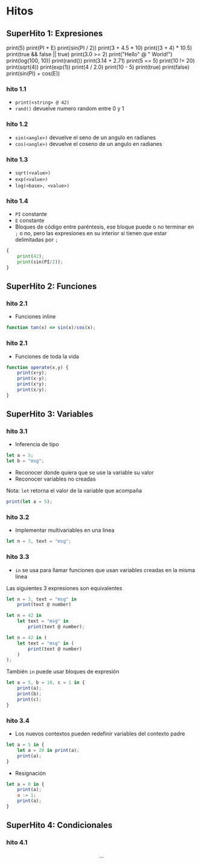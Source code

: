 # Hitos

## SuperHito 1: Expresiones

print(5)
print(PI + E)
print(sin(PI / 2))
print(3 + 4.5 * 10)
print((3 + 4) * 10.5)
print(true && false || true)
print(3.0 >= 2)
print("Hello" @ " World!")
print(log(100, 10))
print(rand())
print(3.14 + 2.71)
print(5 == 5)
print(10 != 20)
print(sqrt(4))
print(exp(1))
print(4 / 2.0)
print(10 - 5)
print(true)
print(false)
print(sin(PI) + cos(E))

### hito 1.1

- `print(<string> @ 42)`
- `rand()` devuelve numero random entre 0 y 1

### hito 1.2

- `sin(<angle>)` devuelve el seno de un angulo en radianes
- `cos(<angle>)` devuelve el coseno de un angulo en radianes

### hito 1.3

- `sqrt(<value>)`
- `exp(<value>)`
- `log(<base>, <value>)`

### hito 1.4

- `PI` constante
- `E` constante
- Bloques de código entre paréntesis, ese bloque puede o no terminar en `;` o no, pero las expresiones en su interior si tienen que estar delimitadas por `;`

```py
{
    print(42);
    print(sin(PI/2));
}
```

## SuperHito 2: Funciones

### hito 2.1

- Funciones inline

```js
function tan(x) => sin(x)/cos(x);
```

### hito 2.1

- Funciones de toda la vida

```js
function operate(x,y) {
    print(x+y);
    print(x-y);
    print(x*y);
    print(x/y);
}
```

## SuperHito 3: Variables

### hito 3.1

- Inferencia de tipo

```js
let a = 5;
let b = "msg";
```

- Reconocer donde quiera que se use la variable su valor
- Reconocer variables no creadas

Nota: `let` retorna el valor de la variable que acompaña

```js
print(let a = 5);
```

### hito 3.2

- Implementar multivariables en una linea

```js
let n = 3, text = "msg";
```

### hito 3.3

- `in` se usa para llamar funciones que usan variables creadas en la misma linea

Las siguientes 3 expresiones son equivalentes

```js
let n = 3, text = "msg" in
    print(text @ number)
```

```js
let n = 42 in 
    let text = "msg" in
        print(text @ number);
```

```js
let n = 42 in (
    let text = "msg" in (
        print(text @ number)
    )
);
```

También `in` puede usar bloques de expresión

```js
let a = 5, b = 10, c = 1 in {
    print(a);
    print(b);
    print(c);
}
```

### hito 3.4

- Los nuevos contextos pueden redefinir variables del contexto padre

```js
let a = 5 in {
    let a = 20 in print(a);
    print(a);
}
```

- Resignación

```js
let a = 0 in {
    print(a);
    a := 1;
    print(a);
}
```

## SuperHito 4: Condicionales

### hito 4.1

$$
...
$$
